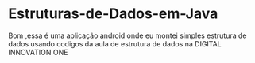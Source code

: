 # Estruturas-de-Dados-em-Java
Bom ,essa é uma aplicação android onde eu montei simples estrutura de dados usando codigos da aula de estrutura de dados na DIGITAL INNOVATION ONE
